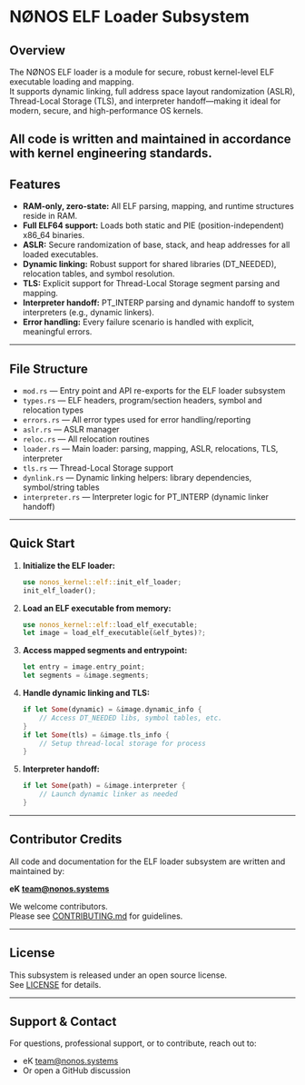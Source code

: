 # NØNOS ELF Loader Subsystem

## Overview

The NØNOS ELF loader is a  module for secure, robust kernel-level ELF executable loading and mapping.  
It supports dynamic linking, full address space layout randomization (ASLR), Thread-Local Storage (TLS), and interpreter handoff—making it ideal for modern, secure, and high-performance OS kernels.

All code is written and maintained in accordance with kernel engineering standards.  
---

## Features

- **RAM-only, zero-state:** All ELF parsing, mapping, and runtime structures reside in RAM.
- **Full ELF64 support:** Loads both static and PIE (position-independent) x86_64 binaries.
- **ASLR:** Secure randomization of base, stack, and heap addresses for all loaded executables.
- **Dynamic linking:** Robust support for shared libraries (DT_NEEDED), relocation tables, and symbol resolution.
- **TLS:** Explicit support for Thread-Local Storage segment parsing and mapping.
- **Interpreter handoff:** PT_INTERP parsing and dynamic handoff to system interpreters (e.g., dynamic linkers).
- **Error handling:** Every failure scenario is handled with explicit, meaningful errors.

---

## File Structure

- `mod.rs` — Entry point and API re-exports for the ELF loader subsystem
- `types.rs` — ELF headers, program/section headers, symbol and relocation types
- `errors.rs` — All error types used for error handling/reporting
- `aslr.rs` — ASLR manager
- `reloc.rs` — All relocation routines
- `loader.rs` — Main loader: parsing, mapping, ASLR, relocations, TLS, interpreter
- `tls.rs` — Thread-Local Storage support
- `dynlink.rs` — Dynamic linking helpers: library dependencies, symbol/string tables
- `interpreter.rs` — Interpreter logic for PT_INTERP (dynamic linker handoff)

---

## Quick Start

1. **Initialize the ELF loader:**
    ```rust
    use nonos_kernel::elf::init_elf_loader;
    init_elf_loader();
    ```

2. **Load an ELF executable from memory:**
    ```rust
    use nonos_kernel::elf::load_elf_executable;
    let image = load_elf_executable(&elf_bytes)?;
    ```

3. **Access mapped segments and entrypoint:**
    ```rust
    let entry = image.entry_point;
    let segments = &image.segments;
    ```

4. **Handle dynamic linking and TLS:**
    ```rust
    if let Some(dynamic) = &image.dynamic_info {
        // Access DT_NEEDED libs, symbol tables, etc.
    }
    if let Some(tls) = &image.tls_info {
        // Setup thread-local storage for process
    }
    ```

5. **Interpreter handoff:**
    ```rust
    if let Some(path) = &image.interpreter {
        // Launch dynamic linker as needed
    }
    ```

---

## Contributor Credits

All code and documentation for the ELF loader subsystem are written and maintained by:

**eK team@nonos.systems**

We welcome contributors.  
Please see [CONTRIBUTING.md](CONTRIBUTING.md) for guidelines.

---

## License

This subsystem is released under an open source license.  
See [LICENSE](../LICENSE) for details.

---

## Support & Contact

For questions, professional support, or to contribute, reach out to:

- eK team@nonos.systems
- Or open a GitHub discussion
